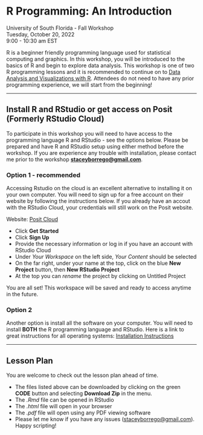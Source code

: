 # R Programming: An Introduction
University of South Florida - Fall Workshop  
Tuesday, October 20, 2022  
9:00 - 10:30 am EST  

R is a beginner friendly programming language used for statistical computing and graphics. In this workshop, you will be introduced to the basics of R and begin to explore data analysis. This workshop is one of two R programming lessons and it is recommended to continue on to [Data Analysis and Visualizations with R](https://github.com/sborrego/data-analysis-and-visualization-in-R). Attendees do not need to have any prior programming experience, we will start from the beginning!

***

## Install R and RStudio or get access on Posit (Formerly RStudio Cloud)

To participate in this workshop you will need to have access to the programming language R and RStudio - see the options below. Please be prepared and have R and RStudio setup using either method before the workshop. If you are experience any trouble with installation, please contact me prior to the workshop **staceyborrego@gmail.com**.

### Option 1 - **recommended**

Accessing Rstudio on the cloud is an excellent alternative to installing it on your own computer. You will need to sign up for a free account on their website by following the instructions below. If you already have an accout with the RStudio Cloud, your credentials will still work on the Posit website.

Website: [Posit Cloud](https://posit.cloud/)  
- Click **Get Started** 
- Click **Sign Up**
- Provide the necessary information or log in if you have an account with RStudio Cloud
- Under *Your Workspace* on the left side, *Your Content* should be selected
- On the far right, under your name at the top, click on the blue **New Project** button, then **New RStudio Project**
- At the top you can *rename* the project by clicking on Untitled Project  

You are all set! This workspace will be saved and ready to access anytime in the future.

### Option 2

Another option is install all the software on your computer. You will need to install **BOTH** the R programming language and RStudio. 
Here is a link to great instructions for all operating systems: [Installation Instructions](https://preview.carpentries.org/R-ecology-lesson/index.html#install-r-and-rstudio)

***

## Lesson Plan

You are welcome to check out the lesson plan ahead of time. 

* The files listed above can be downloaded by clicking on the green **CODE** button and selecting **Download Zip** in the menu. 
* The *.Rmd* file can be opened in RStudio
* The *.html* file will open in your browser
* The *.pdf* file will open using any PDF viewing software
* Please let me know if you have any issues (staceyborrego@gmail.com). Happy scripting!
